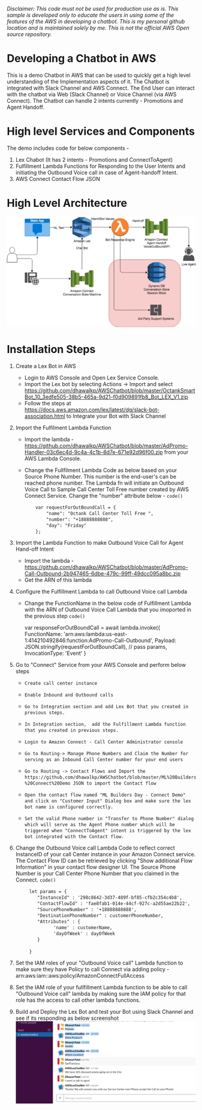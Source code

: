*Disclaimer: This code must not be used for production use as is. This sample is developed only to educate the users in using some of the features of the AWS in developing a chatbot. This is my personal github location and is maintained solely by me.
This is not the official AWS Open source repository.*

# Developing a Chatbot in AWS
This is a demo Chatbot in AWS that can be used to quickly get a high level understanding of the Implementation aspects of it. The Chatbot is integrated with Slack Channel and AWS Connect. The End User can interact with the chatbot via Web (Slack Channel) or Voice Channel (via AWS Connect). The Chatbot can handle 2 intents currently - Promotions and Agent Handoff.  

# High level Services and Components
The demo includes code for below components -
1. Lex Chabot (It has 2 intents - Promotions and ConnectToAgent)
2. Fulfillment Lambda Functions for Responding to the User Intents and initiating the Outbound Voice call in case of Agent-handoff Intent.
3. AWS Connect Contact Flow JSON

# High Level Architecture

![High Level Architecture of Chatbot on AWS](https://github.com/dhawalkp/AWSChatbot/blob/master/Architecture_ChatBot_AWS.png)

# Installation Steps

1. Create a Lex Bot in AWS
    *   Login to AWS Console and Open Lex Service Console. 
    *   Import the Lex bot by selecting Actions -> Import and select    https://github.com/dhawalkp/AWSChatbot/blob/master/OctankSmartBot_10_3edfe505-38b5-465a-9d21-f0d909891fb8_Bot_LEX_V1.zip 
    *   Follow the steps at https://docs.aws.amazon.com/lex/latest/dg/slack-bot-association.html to Integrate your Bot with    Slack Channel
 2. Import the Fulfilment Lambda Function
    *    Import the lambda - https://github.com/dhawalkp/AWSChatbot/blob/master/AdPromo-Handler-03c6ec4d-9c4a-4c1b-8d7e-671e92d96f00.zip from your AWS Lambda Console. 
    *   Change the Fullfilment Lambda Code as below based on your Source Phone Number. This number is the end-user's can be reached phone number. The Lambda fn will initiate an Outbound Voice Call to Sample Call Center Toll Free number created by AWS Connect Service. Change the "number" attribute below -
        `code()`
            
                var requestForOutBoundCall = {
                    "name": "Octank Call Center Toll Free ",
                    "number": "+18888888888",
                    "day": "Friday"
                };
  3. Import the Lambda Function to make Outbound Voice Call for Agent Hand-off Intent
     *    Import the lambda - https://github.com/dhawalkp/AWSChatbot/blob/master/AdPromo-Call-Outbound-2b947465-6dbe-479c-99ff-49dcc095a8bc.zip
     *    Get the ARN of this lambda 
    
  4. Configure the Fulfillment Lambda to call Outbound Voice call Lambda
      *    Change the FunctionName in the below code of Fulfillment Lambda with the ARN of Outbound Voice Call Lambda that you imoported in the previous step
        `code()`
         
            var responseForOutBoundCall = await lambda.invoke({
                    FunctionName: 'arn:aws:lambda:us-east-1:414210492846:function:AdPromo-Call-Outbound',
                    Payload: JSON.stringify(requestForOutBoundCall), // pass params,
                    InvocationType: 'Event'
            }
  6.  Go to "Connect" Service from your AWS Console and perform below steps
      *     Create call center instance
      *     Enable Inbound and Outbound calls
      *     Go to Integration section and add Lex Bot that you created in previous steps.
      *     In Integration section,  add the Fulfillment Lambda function that you created in previous steps.
      *     Login to Amazon Connect - Call Center Administrator console
      *     Go to Routing-> Manage Phone Numbers and Claim the Number for serving as an Inbound Call Center number for your end users
      *     Go to Routing -> Contact Flows and Import the https://github.com/dhawalkp/AWSChatbot/blob/master/ML%20Builders%20Day%20-%20Connect%20Demo JSON to import the Contact flow 
      *     Open the contact flow named "ML Builders Day - Connect Demo" and click on "Customer Input" Dialog box and make sure the lex bot name is configured correctly.
      *     Set the valid Phone number in "Transfer to Phone Number" dialog which will serve as the Agent Phone number which will be triggered when "ConnectToAgent" intent is triggered by the lex bot integrated with the Contact flow.
      
  5.  Change the Outbound Voice call  Lambda Code to reflect correct InstanceID of your call Center instance in your Amazon Connect service. The Contact Flow ID can be retrieved by clicking "Show additional Flow Information" in your contact flow designer UI. The Source Phone Number is your Call Center Phone Number that you claimed in the Connect.
        `code()`   
        
               let params = {
                  "InstanceId" : '298c8642-3d37-489f-bf85-cfb2c354c4b8',
                  "ContactFlowId" : 'fae8fab1-014e-44cf-927c-a2d55ae22b22',
                  "SourcePhoneNumber" : '+18888888888',
                  "DestinationPhoneNumber" : customerPhoneNumber,
                  "Attributes" : {
                        'name' : customerName,
                        'dayOfWeek' : dayOfWeek
                  }
        
               }
6.    Set the IAM roles of your "Outbound Voice call" Lambda function to make sure they have Policy to call Connect via adding policy - arn:aws:iam::aws:policy/AmazonConnectFullAccess 
7.    Set the IAM role of your fullfillment Lambda function to be able to call "Outbound Voice call" lambda by making sure the IAM policy for that role has the access to call other lambda functions.
8.    Build and Deploy the Lex Bot and test your Bot using Slack Channel and see if its responding as below screenshot
    ![Slack Responses](https://github.com/dhawalkp/AWSChatbot/blob/master/Slack_Responses.png)
    
